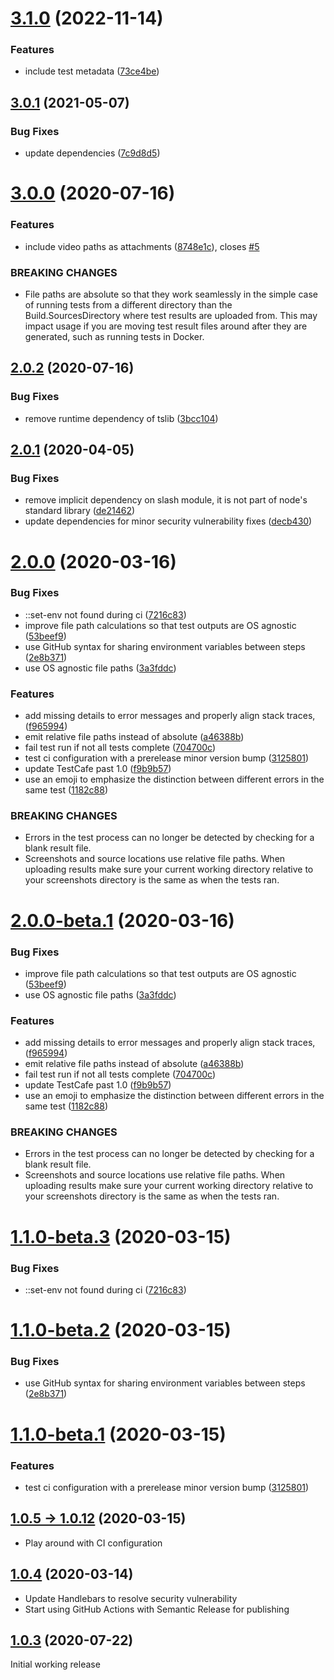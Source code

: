 # [3.1.0](https://github.com/NickLargen/testcafe-reporter-nunit3/compare/v3.0.1...v3.1.0) (2022-11-14)


### Features

* include test metadata ([73ce4be](https://github.com/NickLargen/testcafe-reporter-nunit3/commit/73ce4be881c5fb364a5b2a69394a20e9ecb84606))

## [3.0.1](https://github.com/NickLargen/testcafe-reporter-nunit3/compare/v3.0.0...v3.0.1) (2021-05-07)


### Bug Fixes

* update dependencies ([7c9d8d5](https://github.com/NickLargen/testcafe-reporter-nunit3/commit/7c9d8d5f19b1f6b52d84f2cab390d5492c7e38ea))

# [3.0.0](https://github.com/NickLargen/testcafe-reporter-nunit3/compare/v2.0.2...v3.0.0) (2020-07-16)


### Features

* include video paths as attachments ([8748e1c](https://github.com/NickLargen/testcafe-reporter-nunit3/commit/8748e1c5d203213653673fd1a5ba847ff3213e95)), closes [#5](https://github.com/NickLargen/testcafe-reporter-nunit3/issues/5)


### BREAKING CHANGES

* File paths are absolute so that they work seamlessly in the simple case of running
tests from a different directory than the Build.SourcesDirectory where test results are uploaded
from. This may impact usage if you are moving test result files around after they are generated,
such as running tests in Docker.

## [2.0.2](https://github.com/NickLargen/testcafe-reporter-nunit3/compare/v2.0.1...v2.0.2) (2020-07-16)


### Bug Fixes

* remove runtime dependency of tslib ([3bcc104](https://github.com/NickLargen/testcafe-reporter-nunit3/commit/3bcc104467c74d90d562f53c31b445458def4db5))

## [2.0.1](https://github.com/NickLargen/testcafe-reporter-nunit3/compare/v2.0.0...v2.0.1) (2020-04-05)


### Bug Fixes

* remove implicit dependency on slash module, it is not part of node's standard library ([de21462](https://github.com/NickLargen/testcafe-reporter-nunit3/commit/de214625b8141bf65f6b9ac94f3cf0f89cb2c522))
* update dependencies for minor security vulnerability fixes ([decb430](https://github.com/NickLargen/testcafe-reporter-nunit3/commit/decb430d9e0102b309c66adcb3cc503557e39d43))

# [2.0.0](https://github.com/NickLargen/testcafe-reporter-nunit3/compare/v1.0.12...v2.0.0) (2020-03-16)


### Bug Fixes

* ::set-env not found during ci ([7216c83](https://github.com/NickLargen/testcafe-reporter-nunit3/commit/7216c8328a6e9d1e8ca68bf59684d585bacc052b))
* improve file path calculations so that test outputs are OS agnostic ([53beef9](https://github.com/NickLargen/testcafe-reporter-nunit3/commit/53beef971f2c6e0f0ccb1e432e5a8cec14c8dae4))
* use GitHub syntax for sharing environment variables between steps ([2e8b371](https://github.com/NickLargen/testcafe-reporter-nunit3/commit/2e8b3714d39c703eb7d863dc652046cb6e01dde4))
* use OS agnostic file paths ([3a3fddc](https://github.com/NickLargen/testcafe-reporter-nunit3/commit/3a3fddc8804bb44c04b0ddf394178997b11c7c04))


### Features

* add missing details to error messages and properly align stack traces, ([f965994](https://github.com/NickLargen/testcafe-reporter-nunit3/commit/f965994fbaca80b0336e5315bfac4017a45731c5))
* emit relative file paths instead of absolute ([a46388b](https://github.com/NickLargen/testcafe-reporter-nunit3/commit/a46388b0d2ee964bd41508cc5af137d0fe46bf3c))
* fail test run if not all tests complete ([704700c](https://github.com/NickLargen/testcafe-reporter-nunit3/commit/704700c058f132971be2245864bc4a3239d691ba))
* test ci configuration with a prerelease minor version bump ([3125801](https://github.com/NickLargen/testcafe-reporter-nunit3/commit/3125801371440effbe8437b7a6b66c87c9a9dd61))
* update TestCafe past 1.0 ([f9b9b57](https://github.com/NickLargen/testcafe-reporter-nunit3/commit/f9b9b5754c77be1d55ed836955df06f31048b217))
* use an emoji to emphasize the distinction between different errors in the same test ([1182c88](https://github.com/NickLargen/testcafe-reporter-nunit3/commit/1182c88c56b706dbe3c8ff21cfaa5ed0905eca39))


### BREAKING CHANGES

* Errors in the test process can no longer be detected by checking for a blank result
file.
* Screenshots and source locations use relative file paths. When uploading results
make sure your current working directory relative to your screenshots directory is the same as when
the tests ran.

# [2.0.0-beta.1](https://github.com/NickLargen/testcafe-reporter-nunit3/compare/v1.1.0-beta.3...v2.0.0-beta.1) (2020-03-16)


### Bug Fixes

* improve file path calculations so that test outputs are OS agnostic ([53beef9](https://github.com/NickLargen/testcafe-reporter-nunit3/commit/53beef971f2c6e0f0ccb1e432e5a8cec14c8dae4))
* use OS agnostic file paths ([3a3fddc](https://github.com/NickLargen/testcafe-reporter-nunit3/commit/3a3fddc8804bb44c04b0ddf394178997b11c7c04))


### Features

* add missing details to error messages and properly align stack traces, ([f965994](https://github.com/NickLargen/testcafe-reporter-nunit3/commit/f965994fbaca80b0336e5315bfac4017a45731c5))
* emit relative file paths instead of absolute ([a46388b](https://github.com/NickLargen/testcafe-reporter-nunit3/commit/a46388b0d2ee964bd41508cc5af137d0fe46bf3c))
* fail test run if not all tests complete ([704700c](https://github.com/NickLargen/testcafe-reporter-nunit3/commit/704700c058f132971be2245864bc4a3239d691ba))
* update TestCafe past 1.0 ([f9b9b57](https://github.com/NickLargen/testcafe-reporter-nunit3/commit/f9b9b5754c77be1d55ed836955df06f31048b217))
* use an emoji to emphasize the distinction between different errors in the same test ([1182c88](https://github.com/NickLargen/testcafe-reporter-nunit3/commit/1182c88c56b706dbe3c8ff21cfaa5ed0905eca39))


### BREAKING CHANGES

* Errors in the test process can no longer be detected by checking for a blank result
file.
* Screenshots and source locations use relative file paths. When uploading results
make sure your current working directory relative to your screenshots directory is the same as when
the tests ran.

# [1.1.0-beta.3](https://github.com/NickLargen/testcafe-reporter-nunit3/compare/v1.1.0-beta.2...v1.1.0-beta.3) (2020-03-15)

### Bug Fixes

- ::set-env not found during ci ([7216c83](https://github.com/NickLargen/testcafe-reporter-nunit3/commit/7216c8328a6e9d1e8ca68bf59684d585bacc052b))

# [1.1.0-beta.2](https://github.com/NickLargen/testcafe-reporter-nunit3/compare/v1.1.0-beta.1...v1.1.0-beta.2) (2020-03-15)

### Bug Fixes

- use GitHub syntax for sharing environment variables between steps ([2e8b371](https://github.com/NickLargen/testcafe-reporter-nunit3/commit/2e8b3714d39c703eb7d863dc652046cb6e01dde4))

# [1.1.0-beta.1](https://github.com/NickLargen/testcafe-reporter-nunit3/compare/v1.0.12...v1.1.0-beta.1) (2020-03-15)

### Features

- test ci configuration with a prerelease minor version bump ([3125801](https://github.com/NickLargen/testcafe-reporter-nunit3/commit/3125801371440effbe8437b7a6b66c87c9a9dd61))

## [1.0.5 -> 1.0.12](https://github.com/NickLargen/testcafe-reporter-nunit3/compare/v1.0.4...v1.0.12) (2020-03-15)

- Play around with CI configuration

## [1.0.4](https://github.com/NickLargen/testcafe-reporter-nunit3/compare/1.0.3...v1.0.4) (2020-03-14)

- Update Handlebars to resolve security vulnerability
- Start using GitHub Actions with Semantic Release for publishing

## [1.0.3](https://github.com/NickLargen/testcafe-reporter-nunit3/tree/1.0.3) (2020-07-22)

Initial working release
